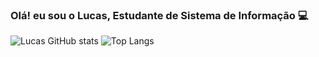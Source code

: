 ### Olá! eu sou o Lucas, Estudante de Sistema de Informação 💻

![Lucas GitHub stats](https://github-readme-stats.vercel.app/api?username=luca5lima&show_icons=true&theme=merko) 
![Top Langs](https://github-readme-stats.vercel.app/api/top-langs/?username=anuraghazra&hide_progress=true)

<!--
**luca5lima/luca5lima** is a ✨ _special_ ✨ repository because its `README.md` (this file) appears on your GitHub profile.

Here are some ideas to get you started:

- 🔭 I’m currently working on ...
- 🌱 I’m currently learning ...
- 👯 I’m looking to collaborate on ...
- 🤔 I’m looking for help with ...
- 💬 Ask me about ...
- 📫 How to reach me: ...
- 😄 Pronouns: ...
- ⚡ Fun fact: ...
-->

